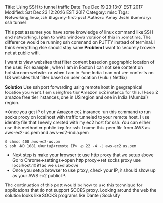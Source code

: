 Title: Using SSH to tunnel traffic
Date: Tue Dec 19 23:13:01 EST 2017
Modified: Sat Dec 23 12:20:16 EST 2017 
Category: misc
Tags: Networking,linux,ssh
Slug: my-first-post
Authors: Amey Joshi
Summary: ssh tunnel

This post assumes you have some knowledge of linux command like SSH and networking. 
I plan to write windows version of this in sometime. The difference would be running ssh command on PUTTY instead of terminal. I think everything else should stay same
**Problem**
I want to securely browse net at public wifi.

I want to view websites that filter content based on geographic location of the user. For example , when I am in Boston I can not see content on hotstar.com website. or when I am in Pune,India I can not see contents on US websites that filter based on user location (Hulu / Netflix)

**Solution**
Use ssh port forwarding using remote host in geographical location you want. I am usingfree tier Amazon ec2 instance for this. I
keep 2 amazon free tier instances, one in US region and one in India (Mumbai) region.

*Once you get IP of your Amazon ec2 instance run this command to run socks proxy on
localhost with traffic tunneled to your remote host. I use identity file that I newly created with my ec2 host for ssh. You can either use this method or public key for ssh.
I name this .pem file from AWS as aws-ec2-us.pem and aws-ec2-india.pem

```
$ chmod 400 aws-ec2-us.pm
$ ssh -ND 1081 ubuntu@<remote IP> -p 22 -4 -i aws-ec2-us.pem
```
* Next step is make your browser to use http proxy that we setup above
Go to Chrome->settings->open http proxy->set socks proxy
use localhost:1081 as we used above
* Once you setup browser to use proxy, check your IP, it should show up as your AWS ec2 public IP. 

The continuation of this post would be how to use this technique for applications that do not support SOCKS proxy. Looking around the web the solution looks like SOCKS programs like Dante / Socksify
